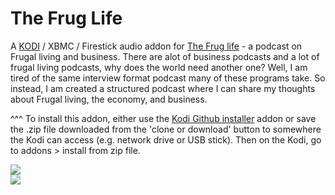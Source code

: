 The Frug Life
=============================

A <a href="www.kodi.tv">KODI</a> / XBMC / Firestick audio addon for <a href="https://www.thefruglife.com/">The Frug life</a> - a podcast on Frugal living and business. There are alot of business podcasts and a lot of frugal living podcasts, why does the world need another one? Well, I am tired of the same interview format podcast many of these programs take. So instead, I am created a structured podcast where I can share my thoughts about Frugal living, the economy, and business.<br>

^^^ To install this addon, either use the <a href="https://www.tvaddons.co/github-browser-kodi/">Kodi Github installer</a> addon or save the .zip file downloaded from the 'clone or download' button to somewhere the Kodi can access (e.g. network drive or USB stick). Then on the Kodi, go to addons > install from zip file.<br>

<a href="https://thefruglife.com/"><img src="https://s3-us-west-2.amazonaws.com/anchor-generated-image-bank/production/podcast_uploaded400/1674278/1674278-1564177704383-f883ed89d0c05.jpg">
<br><a href="http://www.kodi.tv"><img src="https://kodi.tv/sites/default/files/page/field_image/about--devices.jpg">

